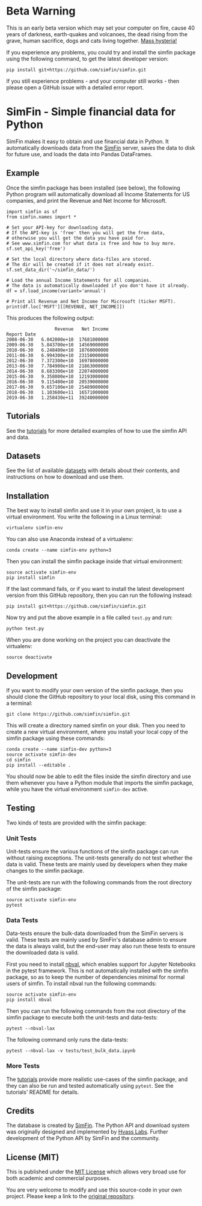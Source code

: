 # Beta Warning

This is an early beta version which may set your computer on fire, cause
40 years of darkness, earth-quakes and volcanoes, the dead rising from
the grave, human sacrifice, dogs and cats living together.
[Mass hysteria!](https://www.youtube.com/watch?v=9S4cldkdCjE)

If you experience any problems, you could try and install the simfin
package using the following command, to get the latest developer version:

    pip install git+https://github.com/simfin/simfin.git

If you still experience problems - and your computer still works - then
please open a GitHub issue with a detailed error report.


# SimFin - Simple financial data for Python

SimFin makes it easy to obtain and use financial data in Python.
It automatically downloads data from the [SimFin](https://www.simfin.com/)
server, saves the data to disk for future use, and loads the data into
Pandas DataFrames.


## Example

Once the simfin package has been installed (see below), the following Python
program will automatically download all Income Statements for US companies,
and print the Revenue and Net Income for Microsoft.

    import simfin as sf
    from simfin.names import *

    # Set your API-key for downloading data.
    # If the API-key is 'free' then you will get the free data,
    # otherwise you will get the data you have paid for.
    # See www.simfin.com for what data is free and how to buy more.
    sf.set_api_key('free')

    # Set the local directory where data-files are stored.
    # The dir will be created if it does not already exist.
    sf.set_data_dir('~/simfin_data/')

    # Load the annual Income Statements for all companies.
    # The data is automatically downloaded if you don't have it already.
    df = sf.load_income(variant='annual')

    # Print all Revenue and Net Income for Microsoft (ticker MSFT).
    print(df.loc['MSFT'][[REVENUE, NET_INCOME]])

This produces the following output:

                      Revenue   Net Income
    Report Date
    2008-06-30   6.042000e+10  17681000000
    2009-06-30   5.843700e+10  14569000000
    2010-06-30   6.248400e+10  18760000000
    2011-06-30   6.994300e+10  23150000000
    2012-06-30   7.372300e+10  16978000000
    2013-06-30   7.784900e+10  21863000000
    2014-06-30   8.683300e+10  22074000000
    2015-06-30   9.358000e+10  12193000000
    2016-06-30   9.115400e+10  20539000000
    2017-06-30   9.657100e+10  25489000000
    2018-06-30   1.103600e+11  16571000000
    2019-06-30   1.258430e+11  39240000000


## Tutorials

See the [tutorials](https://www.github.com/simfin/simfin-tutorials/) for more
detailed examples of how to use the simfin API and data.


## Datasets

See the list of available [datasets](https://simfin.com/data/bulk) with
details about their contents, and instructions on how to download and use them.


## Installation

The best way to install simfin and use it in your own project, is to
use a virtual environment. You write the following in a Linux terminal:

    virtualenv simfin-env

You can also use Anaconda instead of a virtualenv:

    conda create --name simfin-env python=3

Then you can install the simfin package inside that virtual environment:

    source activate simfin-env
    pip install simfin

If the last command fails, or if you want to install the latest development
version from this GitHub repository, then you can run the following instead:

    pip install git+https://github.com/simfin/simfin.git

Now try and put the above example in a file called `test.py` and run:

    python test.py

When you are done working on the project you can deactivate the virtualenv:

    source deactivate


## Development

If you want to modify your own version of the simfin package, then you
should clone the GitHub repository to your local disk, using this command
in a terminal:

    git clone https://github.com/simfin/simfin.git

This will create a directory named simfin on your disk. Then you need to
create a new virtual environment, where you install your local copy of
the simfin package using these commands:

    conda create --name simfin-dev python=3
    source activate simfin-dev
    cd simfin
    pip install --editable .

You should now be able to edit the files inside the simfin directory and
use them whenever you have a Python module that imports the simfin package,
while you have the virtual environment `simfin-dev` active.


## Testing

Two kinds of tests are provided with the simfin package:


### Unit Tests

Unit-tests ensure the various functions of the simfin package can
run without raising exceptions. The unit-tests generally do not test
whether the data is valid. These tests are mainly used by developers
when they make changes to the simfin package.

The unit-tests are run with the following commands from the root directory
of the simfin package:

    source activate simfin-env
    pytest


### Data Tests

Data-tests ensure the bulk-data downloaded from the SimFin servers
is valid. These tests are mainly used by SimFin's database admin to
ensure the data is always valid, but the end-user may also run these
tests to ensure the downloaded data is valid.

First you need to install [nbval](https://pypi.org/project/nbval/),
which enables support for Jupyter Notebooks in the pytest framework.
This is not automatically installed with the simfin package, so as
to keep the number of dependencies minimal for normal users of simfin.
To install nbval run the following commands:

    source activate simfin-env
    pip install nbval

Then you can run the following commands from the root directory of the
simfin package to execute both the unit-tests and data-tests:

    pytest --nbval-lax

The following command only runs the data-tests:

    pytest --nbval-lax -v tests/test_bulk_data.ipynb


### More Tests

The [tutorials](https://www.github.com/simfin/simfin-tutorials/)
provide more realistic use-cases of the simfin package, and they can
also be run and tested automatically using `pytest`. See the tutorials'
README for details.


## Credits

The database is created by [SimFin](https://www.simfin.com/).
The Python API and download system was originally designed and
implemented by [Hvass Labs](https://www.github.com/Hvass-Labs/).
Further development of the Python API by SimFin and the community.


## License (MIT)

This is published under the
[MIT License](https://github.com/simfin/simfin/blob/master/LICENSE.txt)
which allows very broad use for both academic and commercial purposes.

You are very welcome to modify and use this source-code in your own project.
Please keep a link to the [original repository](https://github.com/simfin/simfin).
